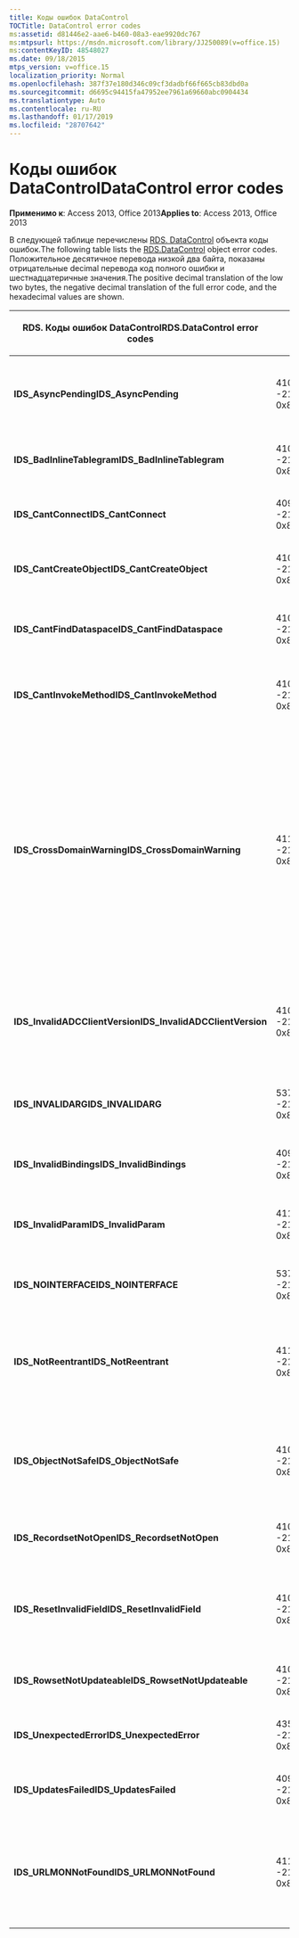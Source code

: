 ```yaml
---
title: Коды ошибок DataControl
TOCTitle: DataControl error codes
ms:assetid: d81446e2-aae6-b460-08a3-eae9920dc767
ms:mtpsurl: https://msdn.microsoft.com/library/JJ250089(v=office.15)
ms:contentKeyID: 48548027
ms.date: 09/18/2015
mtps_version: v=office.15
localization_priority: Normal
ms.openlocfilehash: 387f37e180d346c09cf3dadbf66f665cb83dbd0a
ms.sourcegitcommit: d6695c94415fa47952ee7961a69660abc0904434
ms.translationtype: Auto
ms.contentlocale: ru-RU
ms.lasthandoff: 01/17/2019
ms.locfileid: "28707642"
---
```

# <a name="datacontrol-error-codes"></a><span data-ttu-id="81d04-102">Коды ошибок DataControl</span><span class="sxs-lookup"><span data-stu-id="81d04-102">DataControl error codes</span></span>


<span data-ttu-id="81d04-103">**Применимо к**: Access 2013, Office 2013</span><span class="sxs-lookup"><span data-stu-id="81d04-103">**Applies to**: Access 2013, Office 2013</span></span>

<span data-ttu-id="81d04-104">В следующей таблице перечислены [RDS. DataControl](datacontrol-object-rds.md) объекта коды ошибок.</span><span class="sxs-lookup"><span data-stu-id="81d04-104">The following table lists the [RDS.DataControl](datacontrol-object-rds.md) object error codes.</span></span> <span data-ttu-id="81d04-105">Положительное десятичное перевода низкой два байта, показаны отрицательные decimal перевода код полного ошибки и шестнадцатеричные значения.</span><span class="sxs-lookup"><span data-stu-id="81d04-105">The positive decimal translation of the low two bytes, the negative decimal translation of the full error code, and the hexadecimal values are shown.</span></span>

<table>
<colgroup>
<col style="width: 33%" />
<col style="width: 33%" />
<col style="width: 33%" />
</colgroup>
<thead>
<tr class="header">
<th><p><span data-ttu-id="81d04-106">RDS. Коды ошибок DataControl</span><span class="sxs-lookup"><span data-stu-id="81d04-106">RDS.DataControl error codes</span></span></p></th>
<th><p><span data-ttu-id="81d04-107">Число</span><span class="sxs-lookup"><span data-stu-id="81d04-107">Number</span></span></p></th>
<th><p><span data-ttu-id="81d04-108">Описание</span><span class="sxs-lookup"><span data-stu-id="81d04-108">Description</span></span></p></th>
</tr>
</thead>
<tbody>
<tr class="odd">
<td><p><span data-ttu-id="81d04-109"><strong>IDS_AsyncPending</strong></span><span class="sxs-lookup"><span data-stu-id="81d04-109"><strong>IDS_AsyncPending</strong></span></span></p></td>
<td><p><span data-ttu-id="81d04-110">4107</span><span class="sxs-lookup"><span data-stu-id="81d04-110">4107</span></span><br />
<span data-ttu-id="81d04-111">-2146824175</span><span class="sxs-lookup"><span data-stu-id="81d04-111">-2146824175</span></span><br />
<span data-ttu-id="81d04-112">0x800A1011</span><span class="sxs-lookup"><span data-stu-id="81d04-112">0x800A1011</span></span></p></td>
<td><p><span data-ttu-id="81d04-113">Невозможно выполнить операцию, до асинхронной операции.</span><span class="sxs-lookup"><span data-stu-id="81d04-113">Operation cannot be performed while async operation is pending.</span></span></p></td>
</tr>
<tr class="even">
<td><p><span data-ttu-id="81d04-114"><strong>IDS_BadInlineTablegram</strong></span><span class="sxs-lookup"><span data-stu-id="81d04-114"><strong>IDS_BadInlineTablegram</strong></span></span></p></td>
<td><p><span data-ttu-id="81d04-115">4105</span><span class="sxs-lookup"><span data-stu-id="81d04-115">4105</span></span><br />
<span data-ttu-id="81d04-116">-2146824183</span><span class="sxs-lookup"><span data-stu-id="81d04-116">-2146824183</span></span><br />
<span data-ttu-id="81d04-117">0x800A1009</span><span class="sxs-lookup"><span data-stu-id="81d04-117">0x800A1009</span></span></p></td>
<td><p><span data-ttu-id="81d04-118">Недопустимый встроенного tablegram.</span><span class="sxs-lookup"><span data-stu-id="81d04-118">Bad inline tablegram.</span></span></p></td>
</tr>
<tr class="odd">
<td><p><span data-ttu-id="81d04-119"><strong>IDS_CantConnect</strong></span><span class="sxs-lookup"><span data-stu-id="81d04-119"><strong>IDS_CantConnect</strong></span></span></p></td>
<td><p><span data-ttu-id="81d04-120">4099</span><span class="sxs-lookup"><span data-stu-id="81d04-120">4099</span></span><br />
<span data-ttu-id="81d04-121">-2146824189</span><span class="sxs-lookup"><span data-stu-id="81d04-121">-2146824189</span></span><br />
<span data-ttu-id="81d04-122">0x800A1003</span><span class="sxs-lookup"><span data-stu-id="81d04-122">0x800A1003</span></span></p></td>
<td><p><span data-ttu-id="81d04-123">Не удается подключиться к серверу.</span><span class="sxs-lookup"><span data-stu-id="81d04-123">Cannot connect to server.</span></span></p></td>
</tr>
<tr class="even">
<td><p><span data-ttu-id="81d04-124"><strong>IDS_CantCreateObject</strong></span><span class="sxs-lookup"><span data-stu-id="81d04-124"><strong>IDS_CantCreateObject</strong></span></span></p></td>
<td><p><span data-ttu-id="81d04-125">4100</span><span class="sxs-lookup"><span data-stu-id="81d04-125">4100</span></span><br />
<span data-ttu-id="81d04-126">-2146824188</span><span class="sxs-lookup"><span data-stu-id="81d04-126">-2146824188</span></span><br />
<span data-ttu-id="81d04-127">0x800A1004</span><span class="sxs-lookup"><span data-stu-id="81d04-127">0x800A1004</span></span></p></td>
<td><p><span data-ttu-id="81d04-128">Не удается создать бизнес-объект.</span><span class="sxs-lookup"><span data-stu-id="81d04-128">Business object cannot be created.</span></span></p></td>
</tr>
<tr class="odd">
<td><p><span data-ttu-id="81d04-129"><strong>IDS_CantFindDataspace</strong></span><span class="sxs-lookup"><span data-stu-id="81d04-129"><strong>IDS_CantFindDataspace</strong></span></span></p></td>
<td><p><span data-ttu-id="81d04-130">4102</span><span class="sxs-lookup"><span data-stu-id="81d04-130">4102</span></span><br />
<span data-ttu-id="81d04-131">-2146824186</span><span class="sxs-lookup"><span data-stu-id="81d04-131">-2146824186</span></span><br />
<span data-ttu-id="81d04-132">0x800A1006</span><span class="sxs-lookup"><span data-stu-id="81d04-132">0x800A1006</span></span></p></td>
<td><p><span data-ttu-id="81d04-133">Свойство пространства данных не поддерживается.</span><span class="sxs-lookup"><span data-stu-id="81d04-133">Dataspace property is not valid.</span></span></p></td>
</tr>
<tr class="even">
<td><p><span data-ttu-id="81d04-134"><strong>IDS_CantInvokeMethod</strong></span><span class="sxs-lookup"><span data-stu-id="81d04-134"><strong>IDS_CantInvokeMethod</strong></span></span></p></td>
<td><p><span data-ttu-id="81d04-135">4101</span><span class="sxs-lookup"><span data-stu-id="81d04-135">4101</span></span><br />
<span data-ttu-id="81d04-136">-2146824187</span><span class="sxs-lookup"><span data-stu-id="81d04-136">-2146824187</span></span><br />
<span data-ttu-id="81d04-137">0x800A1005</span><span class="sxs-lookup"><span data-stu-id="81d04-137">0x800A1005</span></span></p></td>
<td><p><span data-ttu-id="81d04-138">Не удается вызвать метод на бизнес-объект.</span><span class="sxs-lookup"><span data-stu-id="81d04-138">Method cannot be invoked on business object.</span></span></p></td>
</tr>
<tr class="odd">
<td><p><span data-ttu-id="81d04-139"><strong>IDS_CrossDomainWarning</strong></span><span class="sxs-lookup"><span data-stu-id="81d04-139"><strong>IDS_CrossDomainWarning</strong></span></span></p></td>
<td><p><span data-ttu-id="81d04-140">4112</span><span class="sxs-lookup"><span data-stu-id="81d04-140">4112</span></span><br />
<span data-ttu-id="81d04-141">-2146824170</span><span class="sxs-lookup"><span data-stu-id="81d04-141">-2146824170</span></span><br />
<span data-ttu-id="81d04-142">0x800A1016</span><span class="sxs-lookup"><span data-stu-id="81d04-142">0x800A1016</span></span></p></td>
<td><p><span data-ttu-id="81d04-143">На этой странице получает доступ к данным в другом домене.</span><span class="sxs-lookup"><span data-stu-id="81d04-143">This page accesses data on another domain.</span></span> <span data-ttu-id="81d04-144">Хотите ли вы разрешить это?</span><span class="sxs-lookup"><span data-stu-id="81d04-144">Do you want to allow this?</span></span> <span data-ttu-id="81d04-145">Чтобы избежать этого сообщения в Internet Explorer, можно добавить безопасный веб-сайт в зону надежных сайтов на вкладке <strong>Безопасность</strong> диалогового окна <strong>Свойства обозревателя</strong> .</span><span class="sxs-lookup"><span data-stu-id="81d04-145">To avoid this message in Internet Explorer, you can add a secure website to your Trusted Sites zone on the <strong>Security</strong> tab of the <strong>Internet Options</strong> dialog box.</span></span></p></td>
</tr>
<tr class="even">
<td><p><span data-ttu-id="81d04-146"><strong>IDS_InvalidADCClientVersion</strong></span><span class="sxs-lookup"><span data-stu-id="81d04-146"><strong>IDS_InvalidADCClientVersion</strong></span></span></p></td>
<td><p><span data-ttu-id="81d04-147">4106</span><span class="sxs-lookup"><span data-stu-id="81d04-147">4106</span></span><br />
<span data-ttu-id="81d04-148">-2146824176</span><span class="sxs-lookup"><span data-stu-id="81d04-148">-2146824176</span></span><br />
<span data-ttu-id="81d04-149">0x800A1010</span><span class="sxs-lookup"><span data-stu-id="81d04-149">0x800A1010</span></span></p></td>
<td><p><span data-ttu-id="81d04-150">Недопустимая версия клиента служб удаленных рабочих СТОЛОВ — Клиент новее сервера.</span><span class="sxs-lookup"><span data-stu-id="81d04-150">Invalid RDS Client Version — Client is newer than server.</span></span></p></td>
</tr>
<tr class="odd">
<td><p><span data-ttu-id="81d04-151"><strong>IDS_INVALIDARG</strong></span><span class="sxs-lookup"><span data-stu-id="81d04-151"><strong>IDS_INVALIDARG</strong></span></span></p></td>
<td><p><span data-ttu-id="81d04-152">5376</span><span class="sxs-lookup"><span data-stu-id="81d04-152">5376</span></span><br />
<span data-ttu-id="81d04-153">-2147019520</span><span class="sxs-lookup"><span data-stu-id="81d04-153">-2147019520</span></span><br />
<span data-ttu-id="81d04-154">0x80071500</span><span class="sxs-lookup"><span data-stu-id="81d04-154">0x80071500</span></span></p></td>
<td><p><span data-ttu-id="81d04-155">Один или несколько аргументов являются недопустимыми.</span><span class="sxs-lookup"><span data-stu-id="81d04-155">One or more arguments are invalid.</span></span></p></td>
</tr>
<tr class="even">
<td><p><span data-ttu-id="81d04-156"><strong>IDS_InvalidBindings</strong></span><span class="sxs-lookup"><span data-stu-id="81d04-156"><strong>IDS_InvalidBindings</strong></span></span></p></td>
<td><p><span data-ttu-id="81d04-157">4097</span><span class="sxs-lookup"><span data-stu-id="81d04-157">4097</span></span><br />
<span data-ttu-id="81d04-158">-2146824191</span><span class="sxs-lookup"><span data-stu-id="81d04-158">-2146824191</span></span><br />
<span data-ttu-id="81d04-159">0x800A1001</span><span class="sxs-lookup"><span data-stu-id="81d04-159">0x800A1001</span></span></p></td>
<td><p><span data-ttu-id="81d04-160">Ошибка в свойство привязки.</span><span class="sxs-lookup"><span data-stu-id="81d04-160">Error in bindings property.</span></span></p></td>
</tr>
<tr class="odd">
<td><p><span data-ttu-id="81d04-161"><strong>IDS_InvalidParam</strong></span><span class="sxs-lookup"><span data-stu-id="81d04-161"><strong>IDS_InvalidParam</strong></span></span></p></td>
<td><p><span data-ttu-id="81d04-162">4110</span><span class="sxs-lookup"><span data-stu-id="81d04-162">4110</span></span><br />
<span data-ttu-id="81d04-163">-2146824172</span><span class="sxs-lookup"><span data-stu-id="81d04-163">-2146824172</span></span><br />
<span data-ttu-id="81d04-164">0x800A1014</span><span class="sxs-lookup"><span data-stu-id="81d04-164">0x800A1014</span></span></p></td>
<td><p><span data-ttu-id="81d04-165">Один или несколько аргументов являются недопустимыми.</span><span class="sxs-lookup"><span data-stu-id="81d04-165">One or more arguments are invalid.</span></span></p></td>
</tr>
<tr class="even">
<td><p><span data-ttu-id="81d04-166"><strong>IDS_NOINTERFACE</strong></span><span class="sxs-lookup"><span data-stu-id="81d04-166"><strong>IDS_NOINTERFACE</strong></span></span></p></td>
<td><p><span data-ttu-id="81d04-167">5377</span><span class="sxs-lookup"><span data-stu-id="81d04-167">5377</span></span><br />
<span data-ttu-id="81d04-168">-2147019519</span><span class="sxs-lookup"><span data-stu-id="81d04-168">-2147019519</span></span><br />
<span data-ttu-id="81d04-169">0x80071501</span><span class="sxs-lookup"><span data-stu-id="81d04-169">0x80071501</span></span></p></td>
<td><p><span data-ttu-id="81d04-170">Интерфейс не поддерживается.</span><span class="sxs-lookup"><span data-stu-id="81d04-170">No such interface is supported.</span></span></p></td>
</tr>
<tr class="odd">
<td><p><span data-ttu-id="81d04-171"><strong>IDS_NotReentrant</strong></span><span class="sxs-lookup"><span data-stu-id="81d04-171"><strong>IDS_NotReentrant</strong></span></span></p></td>
<td><p><span data-ttu-id="81d04-172">4111</span><span class="sxs-lookup"><span data-stu-id="81d04-172">4111</span></span><br />
<span data-ttu-id="81d04-173">-2146824171</span><span class="sxs-lookup"><span data-stu-id="81d04-173">-2146824171</span></span><br />
<span data-ttu-id="81d04-174">0x800A1015</span><span class="sxs-lookup"><span data-stu-id="81d04-174">0x800A1015</span></span></p></td>
<td><p><span data-ttu-id="81d04-175">Невозможно выполнить запрос, во время обработчика событий обрабатывается в данный момент.</span><span class="sxs-lookup"><span data-stu-id="81d04-175">Request cannot be executed while the event handler is still processing.</span></span></p></td>
</tr>
<tr class="even">
<td><p><span data-ttu-id="81d04-176"><strong>IDS_ObjectNotSafe</strong></span><span class="sxs-lookup"><span data-stu-id="81d04-176"><strong>IDS_ObjectNotSafe</strong></span></span></p></td>
<td><p><span data-ttu-id="81d04-177">4103</span><span class="sxs-lookup"><span data-stu-id="81d04-177">4103</span></span><br />
<span data-ttu-id="81d04-178">-2146824185</span><span class="sxs-lookup"><span data-stu-id="81d04-178">-2146824185</span></span><br />
<span data-ttu-id="81d04-179">0x800A1007</span><span class="sxs-lookup"><span data-stu-id="81d04-179">0x800A1007</span></span></p></td>
<td><p><span data-ttu-id="81d04-180">Параметры безопасности на данном компьютере запрещают создание бизнес-объекта.</span><span class="sxs-lookup"><span data-stu-id="81d04-180">Safety settings on this computer prohibit creation of business object.</span></span></p></td>
</tr>
<tr class="odd">
<td><p><span data-ttu-id="81d04-181"><strong>IDS_RecordsetNotOpen</strong></span><span class="sxs-lookup"><span data-stu-id="81d04-181"><strong>IDS_RecordsetNotOpen</strong></span></span></p></td>
<td><p><span data-ttu-id="81d04-182">4109</span><span class="sxs-lookup"><span data-stu-id="81d04-182">4109</span></span><br />
<span data-ttu-id="81d04-183">-2146824173</span><span class="sxs-lookup"><span data-stu-id="81d04-183">-2146824173</span></span><br />
<span data-ttu-id="81d04-184">0x800A1013</span><span class="sxs-lookup"><span data-stu-id="81d04-184">0x800A1013</span></span></p></td>
<td><p><span data-ttu-id="81d04-185"><strong>Набор записей</strong> не открыта.</span><span class="sxs-lookup"><span data-stu-id="81d04-185"><strong>Recordset</strong> is not open.</span></span></p></td>
</tr>
<tr class="even">
<td><p><span data-ttu-id="81d04-186"><strong>IDS_ResetInvalidField</strong></span><span class="sxs-lookup"><span data-stu-id="81d04-186"><strong>IDS_ResetInvalidField</strong></span></span></p></td>
<td><p><span data-ttu-id="81d04-187">4108</span><span class="sxs-lookup"><span data-stu-id="81d04-187">4108</span></span><br />
<span data-ttu-id="81d04-188">-2146824174</span><span class="sxs-lookup"><span data-stu-id="81d04-188">-2146824174</span></span><br />
<span data-ttu-id="81d04-189">0x800A1012</span><span class="sxs-lookup"><span data-stu-id="81d04-189">0x800A1012</span></span></p></td>
<td><p><span data-ttu-id="81d04-190">Столбец, указанный в <strong>SortColumn</strong> или <strong>FilterColumn</strong> не существует.</span><span class="sxs-lookup"><span data-stu-id="81d04-190">Column specified in <strong>SortColumn</strong> or <strong>FilterColumn</strong> does not exist.</span></span></p></td>
</tr>
<tr class="odd">
<td><p><span data-ttu-id="81d04-191"><strong>IDS_RowsetNotUpdateable</strong></span><span class="sxs-lookup"><span data-stu-id="81d04-191"><strong>IDS_RowsetNotUpdateable</strong></span></span></p></td>
<td><p><span data-ttu-id="81d04-192">4104</span><span class="sxs-lookup"><span data-stu-id="81d04-192">4104</span></span><br />
<span data-ttu-id="81d04-193">-2146824184</span><span class="sxs-lookup"><span data-stu-id="81d04-193">-2146824184</span></span><br />
<span data-ttu-id="81d04-194">0x800A1008</span><span class="sxs-lookup"><span data-stu-id="81d04-194">0x800A1008</span></span></p></td>
<td><p><span data-ttu-id="81d04-195">Не обновляемое набор строк.</span><span class="sxs-lookup"><span data-stu-id="81d04-195">Rowset not updateable.</span></span></p></td>
</tr>
<tr class="even">
<td><p><span data-ttu-id="81d04-196"><strong>IDS_UnexpectedError</strong></span><span class="sxs-lookup"><span data-stu-id="81d04-196"><strong>IDS_UnexpectedError</strong></span></span></p></td>
<td><p><span data-ttu-id="81d04-197">4351</span><span class="sxs-lookup"><span data-stu-id="81d04-197">4351</span></span><br />
<span data-ttu-id="81d04-198">-2146823937</span><span class="sxs-lookup"><span data-stu-id="81d04-198">-2146823937</span></span><br />
<span data-ttu-id="81d04-199">0x800A10FF</span><span class="sxs-lookup"><span data-stu-id="81d04-199">0x800A10FF</span></span></p></td>
<td><p><span data-ttu-id="81d04-200">Непредвиденная ошибка.</span><span class="sxs-lookup"><span data-stu-id="81d04-200">Unexpected error.</span></span></p></td>
</tr>
<tr class="odd">
<td><p><span data-ttu-id="81d04-201"><strong>IDS_UpdatesFailed</strong></span><span class="sxs-lookup"><span data-stu-id="81d04-201"><strong>IDS_UpdatesFailed</strong></span></span></p></td>
<td><p><span data-ttu-id="81d04-202">4098</span><span class="sxs-lookup"><span data-stu-id="81d04-202">4098</span></span><br />
<span data-ttu-id="81d04-203">-2146824190</span><span class="sxs-lookup"><span data-stu-id="81d04-203">-2146824190</span></span><br />
<span data-ttu-id="81d04-204">0x800A1002</span><span class="sxs-lookup"><span data-stu-id="81d04-204">0x800A1002</span></span></p></td>
<td><p><span data-ttu-id="81d04-205">Не удается обновить базы данных.</span><span class="sxs-lookup"><span data-stu-id="81d04-205">Unable to update database.</span></span></p></td>
</tr>
<tr class="even">
<td><p><span data-ttu-id="81d04-206"><strong>IDS_URLMONNotFound</strong></span><span class="sxs-lookup"><span data-stu-id="81d04-206"><strong>IDS_URLMONNotFound</strong></span></span></p></td>
<td><p><span data-ttu-id="81d04-207">4119</span><span class="sxs-lookup"><span data-stu-id="81d04-207">4119</span></span><br />
<span data-ttu-id="81d04-208">-2146824169</span><span class="sxs-lookup"><span data-stu-id="81d04-208">-2146824169</span></span><br />
<span data-ttu-id="81d04-209">0x800A1017</span><span class="sxs-lookup"><span data-stu-id="81d04-209">0x800A1017</span></span></p></td>
<td><p><span data-ttu-id="81d04-210">Свойство <strong>URL-адрес</strong> DataControl требуется системный файл Urlmon.dll, который не удается найти.</span><span class="sxs-lookup"><span data-stu-id="81d04-210">DataControl <strong>URL</strong> property requires the system file Urlmon.dll, which cannot be found.</span></span></p></td>
</tr>
</tbody>
</table>

